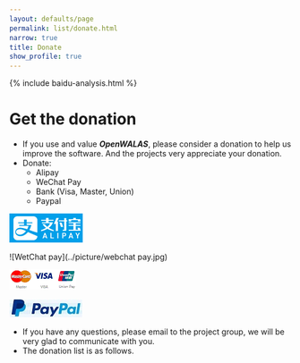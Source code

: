 ```yaml
---
layout: defaults/page
permalink: list/donate.html
narrow: true
title: Donate
show_profile: true
---
```


{% include baidu-analysis.html %}

# Get the donation

- If you use and value ***OpenWALAS***, please consider a donation to help us improve the software. And the projects  very appreciate your donation.
- Donate:
  - Alipay
  - WeChat Pay
  - Bank (Visa, Master, Union)
  - Paypal

![Alipay](../picture/alipay.jpg)

![WetChat pay](../picture/webchat pay.jpg)

![bank](../picture/bank.jpg)

![Palpay](../picture/palpay.jpg)

- If you have any questions, please email to the project group, we will be very glad to communicate with you.
- The donation list is as follows.